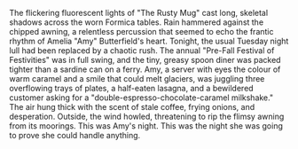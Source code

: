 The flickering fluorescent lights of "The Rusty Mug" cast long, skeletal shadows across the worn Formica tables.  Rain hammered against the chipped awning, a relentless percussion that seemed to echo the frantic rhythm of Amelia "Amy" Butterfield's heart.  Tonight, the usual Tuesday night lull had been replaced by a chaotic rush.  The annual "Pre-Fall Festival of Festivities" was in full swing, and the tiny, greasy spoon diner was packed tighter than a sardine can on a ferry.  Amy, a server with eyes the colour of warm caramel and a smile that could melt glaciers, was juggling three overflowing trays of plates, a half-eaten lasagna, and a bewildered customer asking for a "double-espresso-chocolate-caramel milkshake." The air hung thick with the scent of stale coffee, frying onions, and desperation.  Outside, the wind howled, threatening to rip the flimsy awning from its moorings.  This was Amy's night.  This was the night she was going to prove she could handle anything.
